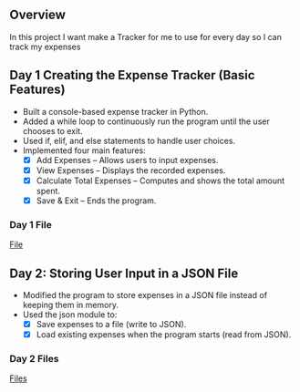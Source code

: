 ## Overview 
In this project I want make a Tracker for me to use for every day so I can track my expenses

## Day 1 Creating the Expense Tracker (Basic Features)
- Built a console-based expense tracker in Python.
- Added a while loop to continuously run the program until the user chooses to exit.
- Used if, elif, and else statements to handle user choices.
- Implemented four main features:
  - [x] Add Expenses – Allows users to input expenses.
  - [x] View Expenses – Displays the recorded expenses.
  - [x] Calculate Total Expenses – Computes and shows the total amount spent.
  - [x] Save & Exit – Ends the program.
 ### Day 1 File
 [File](day1)
## Day 2: Storing User Input in a JSON File
- Modified the program to store expenses in a JSON file instead of keeping them in memory.
- Used the json module to:
  - [X] Save expenses to a file (write to JSON).
  - [X] Load existing expenses when the program starts (read from JSON).
### Day 2 Files
[Files](day2)


